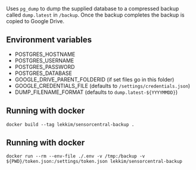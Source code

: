 
Uses `pg_dump` to dump the supplied database to a compressed backup called `dump.latest` in `/backup`. Once the backup completes the backup is copied to Google Drive.

## Environment variables ##
* POSTGRES_HOSTNAME
* POSTGRES_USERNAME
* POSTGRES_PASSWORD
* POSTGRES_DATABASE
* GOOGLE_DRIVE_PARENT_FOLDERID (if set files go in this folder)
* GOOGLE_CREDENTIALS_FILE (defaults to `/settings/credentials.json`)
* DUMP_FILENAME_FORMAT (defaults to `dump.latest-${YYYYMMDD}`)

## Running with docker ##
```
docker build --tag lekkim/sensorcentral-backup .
```

## Running with docker ##
```
docker run --rm --env-file ./.env -v /tmp:/backup -v ${PWD}/token.json:/settings/token.json lekkim/sensorcentral-backup
```
